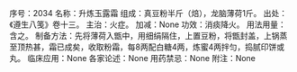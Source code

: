 序号：2034
名称：升炼玉露霜
组成：真豆粉半斤（焙），龙脑薄荷1斤。
出处：《遵生八笺》卷十三。
主治：火症。
加减：None
功效：消痰降火。
用法用量：含之。
制备方法：先将薄荷入甑中，用细绢隔住，上置豆粉，将甑封盖，上锅蒸至顶热甚，霜已成矣，收取粉霜，每8两配白糖4两，炼蜜4两拌匀，捣腻印饼或丸。
临床应用：None
各家论述：None
用药禁忌：None
附注：None

